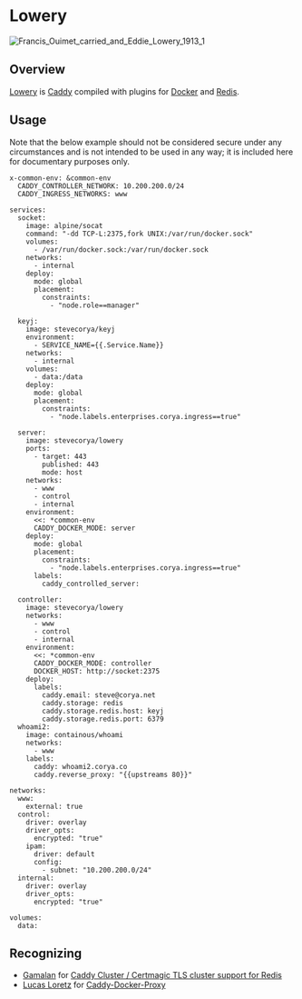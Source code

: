 # Lowery
![Francis_Ouimet_carried_and_Eddie_Lowery_1913_1](https://user-images.githubusercontent.com/20460411/121463582-5260bb00-c980-11eb-8413-a4e84376a251.jpg)

## Overview
[Lowery](https://caddiehalloffame.org/all-hall-of-fame-inductees/175-eddie-lowery) is [Caddy](https://caddyserver.com) compiled with plugins for [Docker](https://www.docker.com) and [Redis](https://redis.io).

## Usage
Note that the below example should not be considered secure under any circumstances and is not intended to be used in any way; it is included here for documentary purposes only.
```yamlversion: '3.7'
x-common-env: &common-env
  CADDY_CONTROLLER_NETWORK: 10.200.200.0/24
  CADDY_INGRESS_NETWORKS: www

services:
  socket:
    image: alpine/socat
    command: "-dd TCP-L:2375,fork UNIX:/var/run/docker.sock"
    volumes:
      - /var/run/docker.sock:/var/run/docker.sock
    networks:
      - internal
    deploy:
      mode: global
      placement:
        constraints:
          - "node.role==manager"

  keyj:
    image: stevecorya/keyj
    environment:
      - SERVICE_NAME={{.Service.Name}}
    networks:
      - internal
    volumes:
      - data:/data
    deploy:
      mode: global
      placement:
        constraints:
          - "node.labels.enterprises.corya.ingress==true"

  server:
    image: stevecorya/lowery
    ports:
      - target: 443
        published: 443
        mode: host
    networks:
      - www
      - control
      - internal
    environment:
      <<: *common-env
      CADDY_DOCKER_MODE: server
    deploy:
      mode: global
      placement:
        constraints:
          - "node.labels.enterprises.corya.ingress==true"
      labels:
        caddy_controlled_server:

  controller:
    image: stevecorya/lowery
    networks:
      - www
      - control
      - internal
    environment:
      <<: *common-env
      CADDY_DOCKER_MODE: controller
      DOCKER_HOST: http://socket:2375
    deploy:
      labels:
        caddy.email: steve@corya.net
        caddy.storage: redis
        caddy.storage.redis.host: keyj
        caddy.storage.redis.port: 6379
  whoami2:
    image: containous/whoami
    networks:
      - www
    labels:
      caddy: whoami2.corya.co
      caddy.reverse_proxy: "{{upstreams 80}}"

networks:
  www:
    external: true
  control:
    driver: overlay
    driver_opts:
      encrypted: "true"
    ipam:
      driver: default
      config:
        - subnet: "10.200.200.0/24"
  internal:
    driver: overlay
    driver_opts:
      encrypted: "true"

volumes:
  data:

```

## Recognizing
- [Gamalan](https://github.com/gamalan) for [Caddy Cluster / Certmagic TLS cluster support for Redis](https://github.com/gamalan/caddy-tlsredis)
- [Lucas Loretz](https://github.com/lucaslorentz) for [Caddy-Docker-Proxy](https://github.com/lucaslorentz/caddy-docker-proxy)
